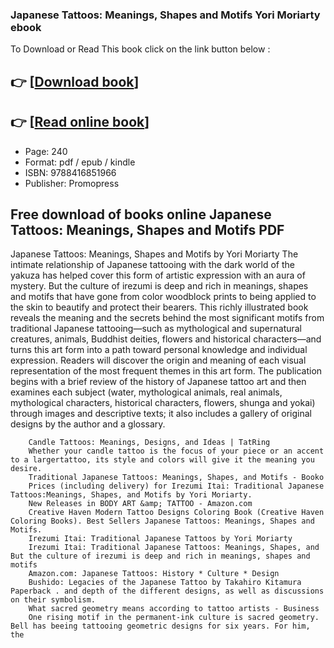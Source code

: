 ### Japanese Tattoos: Meanings, Shapes and Motifs Yori Moriarty ebook

To Download or Read This book click on the link button below :

## 👉  [**[Download book](http://filesbooks.info/download.php?group=book&from=github.com&id=523069&lnk=1066 "Download book")**]

## 👉  [**[Read online book](http://filesbooks.info/download.php?group=book&from=github.com&id=523069&lnk=1066 "Read online book")**]


* Page: 240
* Format: pdf / epub / kindle
* ISBN: 9788416851966
* Publisher: Promopress



## Free download of books online Japanese Tattoos: Meanings, Shapes and Motifs PDF



Japanese Tattoos: Meanings, Shapes and Motifs by Yori Moriarty The intimate relationship of Japanese tattooing with the dark world of the yakuza has helped cover this form of artistic expression with an aura of mystery. But the culture of irezumi is deep and rich in meanings, shapes and motifs that have gone from color woodblock prints to being applied to the skin to beautify and protect their bearers. This richly illustrated book reveals the meaning and the secrets behind the most significant motifs from traditional Japanese tattooing—such as mythological and supernatural creatures, animals, Buddhist deities, flowers and historical characters—and turns this art form into a path toward personal knowledge and individual expression. Readers will discover the origin and meaning of each visual representation of the most frequent themes in this art form. The publication begins with a brief review of the history of Japanese tattoo art and then examines each subject (water, mythological animals, real animals, mythological characters, historical characters, flowers, shunga and yokai) through images and descriptive texts; it also includes a gallery of original designs by the author and a glossary.


        Candle Tattoos: Meanings, Designs, and Ideas | TatRing
        Whether your candle tattoo is the focus of your piece or an accent to a largertattoo, its style and colors will give it the meaning you desire.
        Traditional Japanese Tattoos: Meanings, Shapes, and Motifs - Booko
        Prices (including delivery) for Irezumi Itai: Traditional Japanese Tattoos:Meanings, Shapes, and Motifs by Yori Moriarty.
        New Releases in BODY ART &amp; TATTOO - Amazon.com
        Creative Haven Modern Tattoo Designs Coloring Book (Creative Haven Coloring Books). Best Sellers Japanese Tattoos: Meanings, Shapes and Motifs.
        Irezumi Itai: Traditional Japanese Tattoos by Yori Moriarty
        Irezumi Itai: Traditional Japanese Tattoos: Meanings, Shapes, and But the culture of irezumi is deep and rich in meanings, shapes and motifs 
        Amazon.com: Japanese Tattoos: History * Culture * Design
        Bushido: Legacies of the Japanese Tattoo by Takahiro Kitamura Paperback . and depth of the different designs, as well as discussions on their symbolism.
        What sacred geometry means according to tattoo artists - Business
        One rising motif in the permanent-ink culture is sacred geometry. Bell has beeing tattooing geometric designs for six years. For him, the 
    




